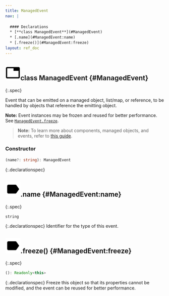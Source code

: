 ```yaml
---
title: ManagedEvent
nav: |

  #### Declarations
  * [**class ManagedEvent**](#ManagedEvent)
  * [.name](#ManagedEvent:name)
  * [.freeze()](#ManagedEvent:freeze)
layout: ref_doc
---
```


## ![](/assets/icons/spec-class.svg)class ManagedEvent {#ManagedEvent}
{:.spec}

Event that can be emitted on a managed object, list/map, or reference, to be handled by objects that reference the emitting object.

**Note:** Event instances may be frozen and reused for better performance. See [`ManagedEvent.freeze`](./ManagedEvent#ManagedEvent:freeze).

> **Note:** To learn more about components, managed objects, and events, refer to [this guide](/docs/guides/concepts/components).

### Constructor
```typescript
(name?: string): ManagedEvent
```
{:.declarationspec}



## ![](/assets/icons/spec-property.svg).name {#ManagedEvent:name}
{:.spec}

```typescript
string
```
{:.declarationspec}
Identifier for the type of this event.



## ![](/assets/icons/spec-method.svg).freeze() {#ManagedEvent:freeze}
{:.spec}

```typescript
(): Readonly<this>
```
{:.declarationspec}
Freeze this object so that its properties cannot be modified, and the event can be reused for better performance.

